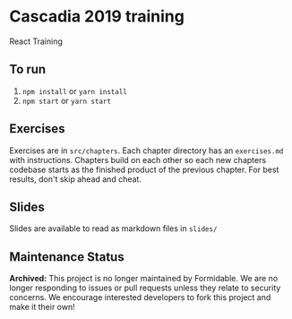 # Cascadia 2019 training
React Training

## To run

1. `npm install` or `yarn install`
2. `npm start` or `yarn start`


## Exercises

Exercises are in `src/chapters`. Each chapter directory has an `exercises.md` with instructions. Chapters build on each other so each new chapters codebase starts as the finished product of the previous chapter. For best results, don't skip ahead and cheat.

## Slides

Slides are available to read as markdown files in `slides/`


## Maintenance Status

**Archived:** This project is no longer maintained by Formidable. We are no longer responding to issues or pull requests unless they relate to security concerns. We encourage interested developers to fork this project and make it their own!
